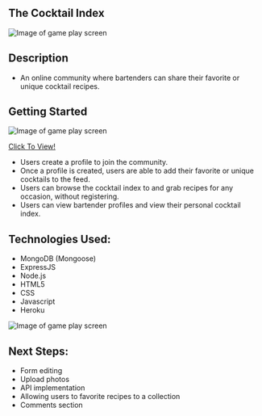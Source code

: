 ## The Cocktail Index


![Image of game play screen](https://i.imgur.com/84xTXJf.png)


## Description
* An online community where bartenders can share their favorite or unique cocktail recipes.

## Getting Started

![Image of game play screen](https://i.imgur.com/FGEzigx.png)


[Click To View!]()
* Users create a profile to join the community.
* Once a profile is created, users are able to add their favorite or unique cocktails to the feed. 
* Users can browse the cocktail index to and grab recipes for any occasion, without registering. 
* Users can view bartender profiles and view their personal cocktail index. 
 


## Technologies Used:

* MongoDB (Mongoose)
* ExpressJS
* Node.js
* HTML5
* CSS
* Javascript
* Heroku

![Image of game play screen](https://i.imgur.com/AMnY7sb.png)
 
## Next Steps:
* Form editing
* Upload photos
* API implementation
* Allowing users to favorite recipes to a collection
* Comments section
